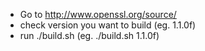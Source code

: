 * Go to http://www.openssl.org/source/
* check version you want to build (eg. 1.1.0f) 
* run ./build.sh <version> (eg. ./build.sh 1.1.0f)

